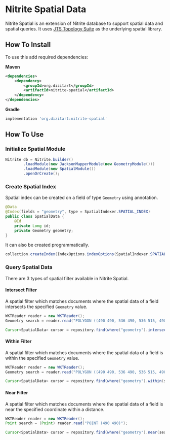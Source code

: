 # Nitrite Spatial Data

Nitrite Spatial is an extension of Nitrite database to support spatial data and spatial queries. 
It uses [JTS Topology Suite](https://github.com/locationtech/jts) as the underlying spatial library.

## How To Install

To use this add required dependencies:

**Maven**

```xml
<dependencies>
    <dependency>
        <groupId>org.dizitart</groupId>
        <artifactId>nitrite-spatial</artifactId>
    </dependency>
</dependencies>

```

**Gradle**

```groovy
implementation 'org.dizitart:nitrite-spatial'

```

## How To Use

### Initialize Spatial Module

```java
Nitrite db = Nitrite.builder()
        .loadModule(new JacksonMapperModule(new GeometryModule()))
        .loadModule(new SpatialModule())
        .openOrCreate();
```

### Create Spatial Index

Spatial index can be created on a field of type `Geometry` using annotation. 

```java
@Data
@Index(fields = "geometry", type = SpatialIndexer.SPATIAL_INDEX)
public class SpatialData {
    @Id
    private Long id;
    private Geometry geometry;
}
```

It can also be created programmatically.

```java
collection.createIndex(IndexOptions.indexOptions(SpatialIndexer.SPATIAL_INDEX), "location");
```

### Query Spatial Data

There are 3 types of spatial filter available in Nitrite Spatial.

#### Intersect Filter

A spatial filter which matches documents where the spatial data of a field intersects the specified `Geometry` value.

```java
WKTReader reader = new WKTReader();
Geometry search = reader.read("POLYGON ((490 490, 536 490, 536 515, 490 515, 490 490))");

Cursor<SpatialData> cursor = repository.find(where("geometry").intersects(search));
```

#### Within Filter

A spatial filter which matches documents where the spatial data of a field is within the specified `Geometry` value.

```java
WKTReader reader = new WKTReader();
Geometry search = reader.read("POLYGON ((490 490, 536 490, 536 515, 490 515, 490 490))");

Cursor<SpatialData> cursor = repository.find(where("geometry").within(search));
```

#### Near Filter

A spatial filter which matches documents where the spatial data of a field is near the specified coordinate within a distance.

```java
WKTReader reader = new WKTReader();
Point search = (Point) reader.read("POINT (490 490)");

Cursor<SpatialData> cursor = repository.find(where("geometry").near(search, 20.0));
```